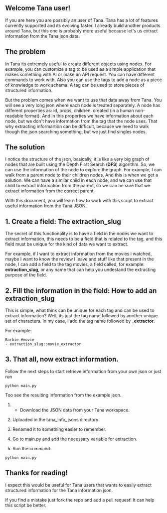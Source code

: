 ## Welcome Tana user!

If you are here you are possibly an user of Tana. Tana has a lot of features currently supported and its evolving faster. I already build another products around Tana, but this one is probably more useful because let's us extract information from the Tana json data.

## The problem

In Tana its extremely useful to create different objects using nodes. For example, you can customize a tag to be used as a simple application that makes something with AI or make an API request. You can have different commands to work with. Also you can use the tags to add a node as a piece of knowledge to work schema. A tag can be used to store pieces of structured information.

But the problem comes when we want to use that data away from Tana. You will see a very long json where each node is treated separately. A node has different properties as: id, props, children, created (in a human non-readable format). And in this properties we have information about each node, but we don't have information from the tag that the node uses. That why extracting informartion can be difficult, because we need to walk though the json searching something, but we just find singles nodes.

## The solution

I notice the structure of the json, basically, it is like a very big graph of nodes that are built using the Depth First Search (**DFS**) algorithm. So, we can use the information of the node to explore the graph. For example, I can walk from a parent node to their children nodes. And this is when we get a solution. We can have a similar child in each node, and we can use that child to extract information from the parent, so we can be sure that we extract information from the correct parent.

With this document, you will learn how to work with this script to extract useful information from the Tana JSON.

## 1. Create a field: The **extraction_slug**

The secret of this functionality is to have a field in the nodes we want to extract information, this needs to be a field that is related  to the tag, and this field must be unique for the kind of data we want to extract. 

For example, if I want to extract information from the movies i watched, maybe I want to know the review I leave and stuff like that present in the node, I can add a field to the tag movies, a field called, for example: **extraction_slug**, or any name that can help you undestand the extracting purpose of the field.

## 2. Fill the information in the field: How to add an **extraction_slug**

This is simple, what think can be unique for each tag and can be used to extract information? Well, its just the tag name followed by another unique set of characters. In my case, I add the tag name followed by **_extractor**.

For example:
```%%Tana%%
Barbie #movie
- extraction_slug::movie_extractor
```

## 3. That all, now extract information.

Follow the next steps to start retrieve information from your own json or just run 

```
python main.py
```

Too see the resulting information from the example json.

1. - Download the JSON data from your Tana workspace.

2. Uploaded in the tana_info_jsons directory

3. Renamed it to something easier to remember.

4. Go to main.py and add the necessary variable for extraction.

5. Run the command:

```
python main.py
```

## Thanks for reading!

I expect this would be useful for Tana users that wants to easily extract structured information for the Tana information json.

If you find a mistake just fork the repo and add a pull request! It can help this script be better.

